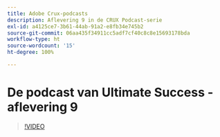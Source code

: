 ```yaml
---
title: Adobe Crux-podcasts
description: Aflevering 9 in de CRUX Podcast-serie
exl-id: a4125ce7-3b61-44ab-91a2-e8fb34e745b2
source-git-commit: 06aa435f34911cc5adf7cf40c8c8e15693178bda
workflow-type: ht
source-wordcount: '15'
ht-degree: 100%

---
```


# De podcast van Ultimate Success - aflevering 9

>[!VIDEO](https://video.tv.adobe.com/v/3429770?quality=12learn=on)
